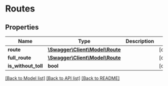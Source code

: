 # Routes

## Properties
Name | Type | Description | Notes
------------ | ------------- | ------------- | -------------
**route** | [**\Swagger\Client\Model\Route**](Route.md) |  | [optional] 
**full_route** | [**\Swagger\Client\Model\Route**](Route.md) |  | [optional] 
**is_without_toll** | **bool** |  | [optional] 

[[Back to Model list]](../README.md#documentation-for-models) [[Back to API list]](../README.md#documentation-for-api-endpoints) [[Back to README]](../README.md)


